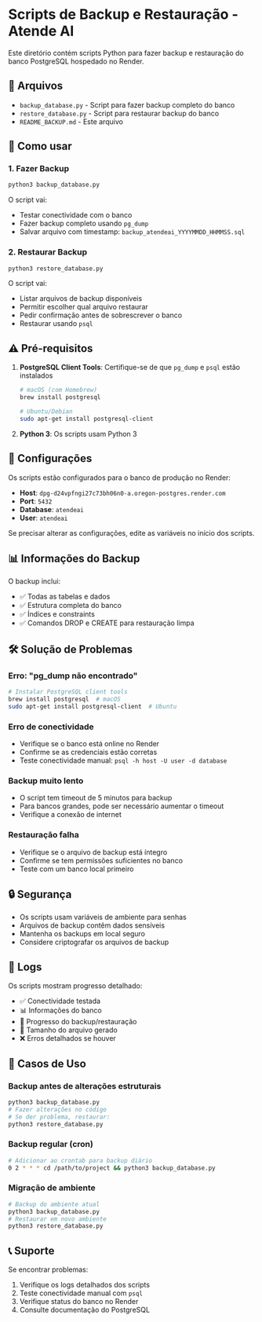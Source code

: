 # Scripts de Backup e Restauração - Atende AI

Este diretório contém scripts Python para fazer backup e restauração do banco PostgreSQL hospedado no Render.

## 📁 Arquivos

- `backup_database.py` - Script para fazer backup completo do banco
- `restore_database.py` - Script para restaurar backup do banco
- `README_BACKUP.md` - Este arquivo

## 🚀 Como usar

### 1. Fazer Backup

```bash
python3 backup_database.py
```

O script vai:
- Testar conectividade com o banco
- Fazer backup completo usando `pg_dump`
- Salvar arquivo com timestamp: `backup_atendeai_YYYYMMDD_HHMMSS.sql`

### 2. Restaurar Backup

```bash
python3 restore_database.py
```

O script vai:
- Listar arquivos de backup disponíveis
- Permitir escolher qual arquivo restaurar
- Pedir confirmação antes de sobrescrever o banco
- Restaurar usando `psql`

## ⚠️ Pré-requisitos

1. **PostgreSQL Client Tools**: Certifique-se de que `pg_dump` e `psql` estão instalados
   ```bash
   # macOS (com Homebrew)
   brew install postgresql
   
   # Ubuntu/Debian
   sudo apt-get install postgresql-client
   ```

2. **Python 3**: Os scripts usam Python 3

## 🔧 Configurações

Os scripts estão configurados para o banco de produção no Render:

- **Host**: `dpg-d24vpfngi27c73bh06n0-a.oregon-postgres.render.com`
- **Port**: `5432`
- **Database**: `atendeai`
- **User**: `atendeai`

Se precisar alterar as configurações, edite as variáveis no início dos scripts.

## 📊 Informações do Backup

O backup inclui:
- ✅ Todas as tabelas e dados
- ✅ Estrutura completa do banco
- ✅ Índices e constraints
- ✅ Comandos DROP e CREATE para restauração limpa

## 🛠️ Solução de Problemas

### Erro: "pg_dump não encontrado"
```bash
# Instalar PostgreSQL client tools
brew install postgresql  # macOS
sudo apt-get install postgresql-client  # Ubuntu
```

### Erro de conectividade
- Verifique se o banco está online no Render
- Confirme se as credenciais estão corretas
- Teste conectividade manual: `psql -h host -U user -d database`

### Backup muito lento
- O script tem timeout de 5 minutos para backup
- Para bancos grandes, pode ser necessário aumentar o timeout
- Verifique a conexão de internet

### Restauração falha
- Verifique se o arquivo de backup está íntegro
- Confirme se tem permissões suficientes no banco
- Teste com um banco local primeiro

## 🔒 Segurança

- Os scripts usam variáveis de ambiente para senhas
- Arquivos de backup contêm dados sensíveis
- Mantenha os backups em local seguro
- Considere criptografar os arquivos de backup

## 📝 Logs

Os scripts mostram progresso detalhado:
- ✅ Conectividade testada
- 📊 Informações do banco
- 🚀 Progresso do backup/restauração
- 📏 Tamanho do arquivo gerado
- ❌ Erros detalhados se houver

## 🎯 Casos de Uso

### Backup antes de alterações estruturais
```bash
python3 backup_database.py
# Fazer alterações no código
# Se der problema, restaurar:
python3 restore_database.py
```

### Backup regular (cron)
```bash
# Adicionar ao crontab para backup diário
0 2 * * * cd /path/to/project && python3 backup_database.py
```

### Migração de ambiente
```bash
# Backup do ambiente atual
python3 backup_database.py
# Restaurar em novo ambiente
python3 restore_database.py
```

## 📞 Suporte

Se encontrar problemas:
1. Verifique os logs detalhados dos scripts
2. Teste conectividade manual com `psql`
3. Verifique status do banco no Render
4. Consulte documentação do PostgreSQL 